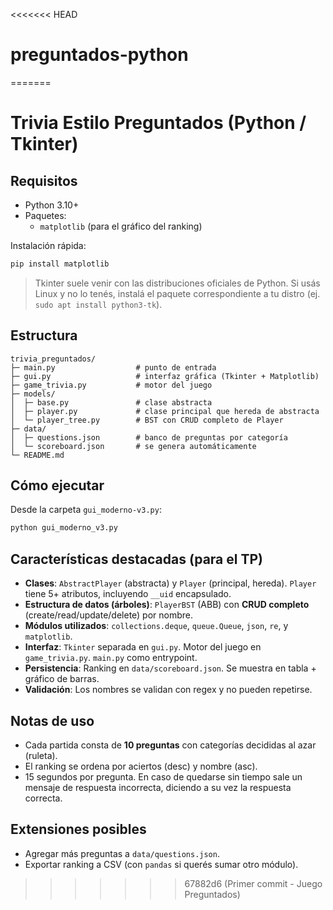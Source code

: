 <<<<<<< HEAD
# preguntados-python
=======
# Trivia Estilo Preguntados (Python / Tkinter)

## Requisitos
- Python 3.10+
- Paquetes:
  - `matplotlib` (para el gráfico del ranking)
  
Instalación rápida:
```bash
pip install matplotlib
```

> Tkinter suele venir con las distribuciones oficiales de Python. Si usás Linux y no lo tenés, instalá el paquete correspondiente a tu distro (ej. `sudo apt install python3-tk`).

## Estructura
```
trivia_preguntados/
├─ main.py                  # punto de entrada
├─ gui.py                   # interfaz gráfica (Tkinter + Matplotlib)
├─ game_trivia.py           # motor del juego
├─ models/
│  ├─ base.py               # clase abstracta
│  ├─ player.py             # clase principal que hereda de abstracta
│  └─ player_tree.py        # BST con CRUD completo de Player
├─ data/
│  ├─ questions.json        # banco de preguntas por categoría
│  └─ scoreboard.json       # se genera automáticamente
└─ README.md
```

## Cómo ejecutar
Desde la carpeta `gui_moderno-v3.py`:
```bash
python gui_moderno_v3.py 
```

## Características destacadas (para el TP)
- **Clases**: `AbstractPlayer` (abstracta) y `Player` (principal, hereda). `Player` tiene 5+ atributos, incluyendo `__uid` encapsulado.
- **Estructura de datos (árboles)**: `PlayerBST` (ABB) con **CRUD completo** (create/read/update/delete) por nombre.
- **Módulos utilizados**: `collections.deque`, `queue.Queue`, `json`, `re`, y `matplotlib`.
- **Interfaz**: `Tkinter` separada en `gui.py`. Motor del juego en `game_trivia.py`. `main.py` como entrypoint.
- **Persistencia**: Ranking en `data/scoreboard.json`. Se muestra en tabla + gráfico de barras.
- **Validación**: Los nombres se validan con regex y no pueden repetirse.

## Notas de uso
- Cada partida consta de **10 preguntas** con categorías decididas al azar (ruleta).
- El ranking se ordena por aciertos (desc) y nombre (asc).
- 15 segundos por pregunta. En caso de quedarse sin tiempo sale un mensaje de respuesta incorrecta, diciendo a su vez la respuesta correcta. 
## Extensiones posibles
- Agregar más preguntas a `data/questions.json`.
- Exportar ranking a CSV (con `pandas` si querés sumar otro módulo).

>>>>>>> 67882d6 (Primer commit - Juego Preguntados)

